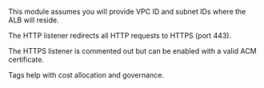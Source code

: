This module assumes you will provide VPC ID and subnet IDs where the ALB will reside.

The HTTP listener redirects all HTTP requests to HTTPS (port 443).

The HTTPS listener is commented out but can be enabled with a valid ACM certificate.

Tags help with cost allocation and governance.
